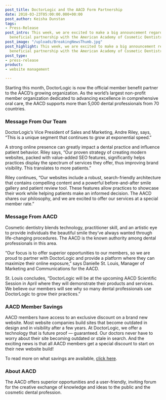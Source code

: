 ```yaml
---
post_title: DoctorLogic and the AACD Form Partnership
date: 2018-03-23T05:00:00.000+00:00
post_author: Keisha Dunstan
tags:
- Press-Release
post_intro: This week, we are excited to make a big announcement regarding a mutually
  beneficial partnership with the American Academy of Cosmetic Dentistry (AACD)
post_image: "/uploads/BreakingNewsThumb.jpg"
post_highlight: This week, we are excited to make a big announcement regarding a mutually
  beneficial partnership with the American Academy of Cosmetic Dentistry (AACD)
post_type:
- press-release
product:
- website management

---
```

Starting this month, DoctorLogic is now the official member benefit partner to the AACD’s growing organization. As the world’s largest non-profit member organization dedicated to advancing excellence in comprehensive oral care, the AACD supports more than 5,000 dental professionals from 70 countries.

### Message From Our Team

DoctorLogic’s Vice President of Sales and Marketing, Andre Riley, says, “This is a unique segment that continues to grow at exponential speed.”

A strong online presence can greatly impact a dental practice and influence patient behavior. Riley says, “Our proven strategy of creating modern websites, packed with value-added SEO features, significantly helps practices display the spectrum of services they offer, thus improving brand visibility. This translates to more patients.”

Riley continues, “Our websites include a robust, search-friendly architecture that contains compelling content and a powerful before-and-after smile gallery and patient review tool. These features allow practices to showcase their work while helping patients make an informed decision. The AACD shares our philosophy, and we are excited to offer our services at a special member rate.”

### Message From AACD

Cosmetic dentistry blends technology, practitioner skill, and an artistic eye to provide individuals the beautiful smile they’ve always wanted through life-changing procedures. The AACD is the known authority among dental professionals in this area.

“Our focus is to offer superior opportunities to our members, so we are proud to partner with DoctorLogic and provide a platform where they can maximize their online exposure,” says Danielle St. Louis, Manager of Marketing and Communications for the AACD.

St. Louis concludes, “DoctorLogic will be at the upcoming AACD Scientific Session in April where they will demonstrate their products and services. We believe our members will see why so many dental professionals use DoctorLogic to grow their practices.”

### AACD Member Savings

AACD members have access to an exclusive discount on a brand new website. Most website companies build sites that become outdated in design and in visibility after a few years. At DoctorLogic, we offer a technology that is future proof — guaranteed. Our doctors never have to worry about their site becoming outdated or stale in search. And the exciting news is that all AACD members get a special discount to start on their new website build!

To read more on what savings are available, [click here](https://doctorlogic.com/partnerships/aacd/).

### About AACD

The AACD offers superior opportunities and a user-friendly, inviting forum for the creative exchange of knowledge and ideas to the public and the cosmetic dental profession.